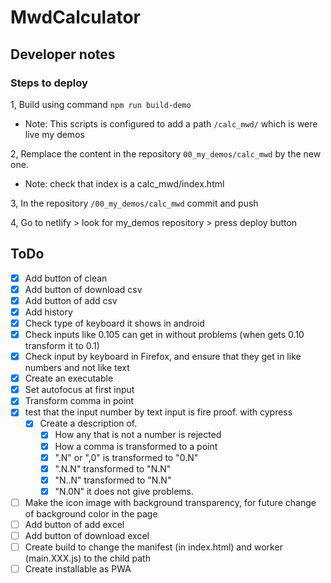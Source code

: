 # MwdCalculator

## Developer notes

### Steps to deploy

1, Build using command `npm run build-demo`

- Note: This scripts is configured to add a path `/calc_mwd/` which is were live my demos

2, Remplace the content in the repository `00_my_demos/calc_mwd` by the new one.

- Note: check that index is a calc_mwd/index.html

3, In the repository `/00_my_demos/calc_mwd` commit and push

4, Go to netlify > look for my_demos repository > press deploy button

## ToDo

- [X] Add button of clean
- [X] Add button of download csv
- [X] Add button of add csv
- [X] Add history
- [X] Check type of keyboard it shows in android
- [X] Check inputs like 0.105 can get in without problems (when gets 0.10 transform it to 0.1)
- [X] Check input by keyboard in Firefox, and ensure that they get in like numbers and not like text
- [X] Create an executable
- [X] Set autofocus at first input
- [X] Transform comma in point
- [X] test that the input number by text input is fire proof. with cypress
  - [X] Create a description of.
    - [X] How any that is not a number is rejected
    - [X] How a comma is transformed to a point
    - [X] ".N" or ",0" is transformed to "0.N"
    - [X] ".N.N" transformed to "N.N"
    - [X] "N..N" transformed to "N.N"
    - [X] "N.0N" it does not give problems.
- [ ] Make the icon image with background transparency, for future change of background color in the page
- [ ] Add button of add excel
- [ ] Add button of download excel
- [ ] Create build to change the manifest (in index.html) and worker (main.XXX.js) to the child path
- [ ] Create installable as PWA

<!-- 
npm run desktop-make -- --arch="x64" --platform="win32

Agregar a que aprendí hoy: Evitar que se ejecute el evento click del padre al hacer click en un hijo.

<div *ngFor='let item of history; index as i' class='history-row-container'>
  <div class="history-row history-item" (click)="onRecordClick(i)">
    <div>{{ item.createdAt | date: 'short' }}</div>
    <div>{{ (i === 0) ? "Ejemplo" : i }}</div>
    <div>{{ item.result }}</div>
    <button *ngIf="i !== 0" (click)="onClickCleanOne(i); $event.stopPropagation()">
      <mat-icon>delete</mat-icon>
    </button>
  </div>
</div>
-->
